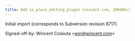 ```yaml
---
title: Add in_place_editing_plugin (wincent.com, 209d96c)
---
```


Initial import (corresponds to Subversion revision 8717).

Signed-off-by: Wincent Colaiuta &lt;win@wincent.com&gt;

